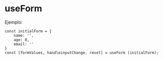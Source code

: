 # useForm

Ejemplo:

```
const initialForm = {
    name: '',
    age: 0,
    email: ''
}
const [formValues, handleinputChange, reset] = useForm (initialForm);

```
